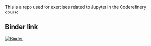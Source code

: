 This is a repo used for exercises related to Jupyter in the Coderefinery course

## Binder link
[![Binder](https://mybinder.org/badge_logo.svg)](https://mybinder.org/v2/gh/hagstromf/coderefinery_jupyter.git/v1.0.0)
